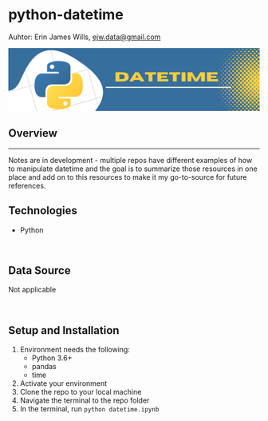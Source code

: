 # python-datetime  

Auhtor:  Erin James Wills, ejw.data@gmail.com 

![DateTime](./images/py-datetime.png)  

## Overview  
<hr>  
Notes are in development - multiple repos have different examples of how to manipulate datetime and the goal is to summarize those resources in one place and add on to this resources to make it my go-to-source for future references.   

<br>  


## Technologies    
*  Python

<br>


## Data Source  
Not applicable

<br>

## Setup and Installation  
1. Environment needs the following:  
    *  Python 3.6+  
    *  pandas  
    *  time 
1. Activate your environment
1. Clone the repo to your local machine
1. Navigate the terminal to the repo folder
1. In the terminal, run `python datetime.ipynb`  
